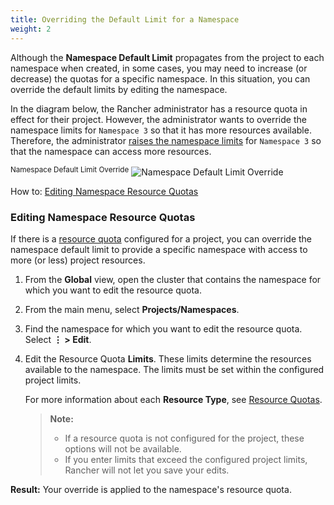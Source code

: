```yaml
---
title: Overriding the Default Limit for a Namespace
weight: 2
---
```


Although the **Namespace Default Limit** propagates from the project to each namespace when created, in some cases, you may need to increase (or decrease) the quotas for a specific namespace. In this situation, you can override the default limits by editing the namespace.

In the diagram below, the Rancher administrator has a resource quota in effect for their project. However, the administrator wants to override the namespace limits for `Namespace 3` so that it has more resources available. Therefore, the administrator [raises the namespace limits]({{<baseurl>}}/rancher/v2.5/en/cluster-admin/projects-and-namespaces/) for `Namespace 3` so that the namespace can access more resources.

<sup>Namespace Default Limit Override</sup>
![Namespace Default Limit Override]({{<baseurl>}}/img/rancher/rancher-resource-quota-override.svg)

How to: [Editing Namespace Resource Quotas]({{<baseurl>}}/rancher/v2.5/en/cluster-admin/projects-and-namespaces/)

### Editing Namespace Resource Quotas

If there is a [resource quota]({{<baseurl>}}/rancher/v2.5/en/cluster-admin/projects-and-namespaces/resource-quotas) configured for a project, you can override the namespace default limit to provide a specific namespace with access to more (or less) project resources.

1. From the **Global** view, open the cluster that contains the namespace for which you want to edit the resource quota.

1. From the main menu, select **Projects/Namespaces**.

1. Find the namespace for which you want to edit the resource quota. Select **&#8942; > Edit**.

1. Edit the Resource Quota **Limits**.  These limits determine the resources available to the namespace. The limits must be set within the configured project limits.

    For more information about each **Resource Type**, see [Resource Quotas]({{<baseurl>}}/rancher/v2.5/en/cluster-admin/projects-and-namespaces/resource-quotas/).

    >**Note:**
    >
    >- If a resource quota is not configured for the project, these options will not be available.
    >- If you enter limits that exceed the configured project limits, Rancher will not let you save your edits.

**Result:** Your override is applied to the namespace's resource quota.
